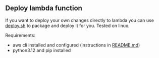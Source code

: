 ## Deploy lambda function 
If you want to deploy your own changes directly to lambda you can use [deploy.sh](./deploy.sh) to package and deploy it for you. Tested on linux. 

Requirements:
- aws cli installed and configured (instructions in [README.md](./README.md))
- python3.12 and pip installed
